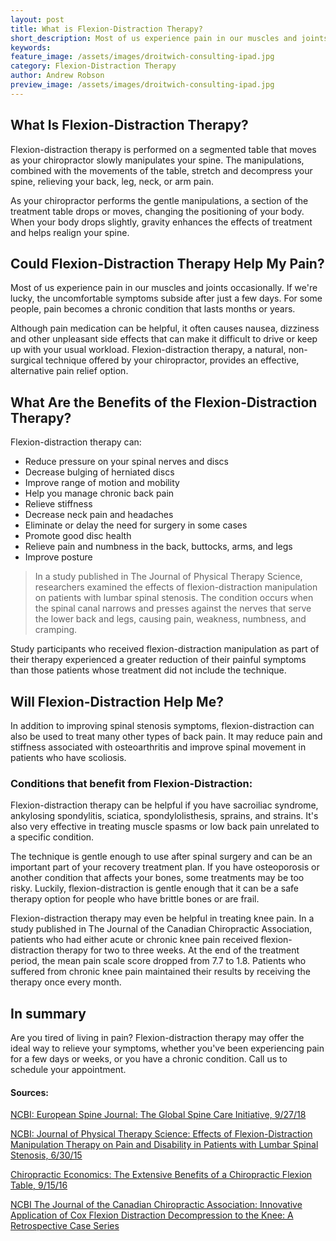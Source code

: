 ```yaml
---
layout: post
title: What is Flexion-Distraction Therapy?
short_description: Most of us experience pain in our muscles and joints occasionally. If we're lucky, the uncomfortable symptoms subside after just a few days.
keywords:
feature_image: /assets/images/droitwich-consulting-ipad.jpg
category: Flexion-Distraction Therapy
author: Andrew Robson
preview_image: /assets/images/droitwich-consulting-ipad.jpg
---
```


## **What Is Flexion-Distraction Therapy?**

Flexion-distraction therapy is performed on a segmented table that moves as your chiropractor slowly manipulates your spine. The manipulations, combined with the movements of the table, stretch and decompress your spine, relieving your back, leg, neck, or arm pain.

As your chiropractor performs the gentle manipulations, a section of the treatment table drops or moves, changing the positioning of your body. When your body drops slightly, gravity enhances the effects of treatment and helps realign your spine.

## **Could Flexion-Distraction Therapy Help My Pain?**

Most of us experience pain in our muscles and joints occasionally. If we're lucky, the uncomfortable symptoms subside after just a few days. For some people, pain becomes a chronic condition that lasts months or years.

Although pain medication can be helpful, it often causes nausea, dizziness and other unpleasant side effects that can make it difficult to drive or keep up with your usual workload. Flexion-distraction therapy, a natural, non-surgical technique offered by your chiropractor, provides an effective, alternative pain relief option.


## **What Are the Benefits of the Flexion-Distraction Therapy?**

Flexion-distraction therapy can:

 - Reduce pressure on your spinal nerves and discs
 - Decrease bulging of herniated discs
 - Improve range of motion and mobility
 - Help you manage chronic back pain
 - Relieve stiffness
 - Decrease neck pain and headaches
 - Eliminate or delay the need for surgery in some cases
 - Promote good disc health
 - Relieve pain and numbness in the back, buttocks, arms, and legs
 - Improve posture

>In a study published in The Journal of Physical Therapy Science, researchers examined the effects of flexion-distraction manipulation on patients with lumbar spinal stenosis. The condition occurs when the spinal canal narrows and presses against the nerves that serve the lower back and legs, causing pain, weakness, numbness, and cramping.

Study participants who received flexion-distraction manipulation as part of their therapy experienced a greater reduction of their painful symptoms than those patients whose treatment did not include the technique.

## **Will Flexion-Distraction Help Me?**

In addition to improving spinal stenosis symptoms, flexion-distraction can also be used to treat many other types of back pain. It may reduce pain and stiffness associated with osteoarthritis and improve spinal movement in patients who have scoliosis.

### Conditions that benefit from Flexion-Distraction:
Flexion-distraction therapy can be helpful if you have sacroiliac syndrome, ankylosing spondylitis, sciatica, spondylolisthesis, sprains, and strains. It's also very effective in treating muscle spasms or low back pain unrelated to a specific condition.

The technique is gentle enough to use after spinal surgery and can be an important part of your recovery treatment plan. If you have osteoporosis or another condition that affects your bones, some treatments may be too risky. Luckily, flexion-distraction is gentle enough that it can be a safe therapy option for people who have brittle bones or are frail.

Flexion-distraction therapy may even be helpful in treating knee pain. In a study published in The Journal of the Canadian Chiropractic Association, patients who had either acute or chronic knee pain received flexion-distraction therapy for two to three weeks. At the end of the treatment period, the mean pain scale score dropped from 7.7 to 1.8. Patients who suffered from chronic knee pain maintained their results by receiving the therapy once every month.

## In summary
Are you tired of living in pain? Flexion-distraction therapy may offer the ideal way to relieve your symptoms, whether you've been experiencing pain for a few days or weeks, or you have a chronic condition. Call us to schedule your appointment.

#### **Sources:**

<a href="https://www.ncbi.nlm.nih.gov/pubmed/29480409 ">NCBI: European Spine Journal: The Global Spine Care Initiative, 9/27/18
 </a>

<a href="https://www.ncbi.nlm.nih.gov/pmc/articles/PMC4500015/"> NCBI: Journal of Physical Therapy Science: Effects of Flexion-Distraction Manipulation Therapy on Pain and Disability in Patients with Lumbar Spinal Stenosis, 6/30/15</a>


<a href="https://www.chiroeco.com/chiropractic-flexion-distraction-tables/"> Chiropractic Economics: The Extensive Benefits of a Chiropractic Flexion Table, 9/15/16</a>

<a href="https://www.ncbi.nlm.nih.gov/pmc/articles/PMC5596966/">NCBI The Journal of the Canadian Chiropractic Association: Innovative Application of Cox Flexion Distraction Decompression to the Knee: A Retrospective Case Series
 </a>
